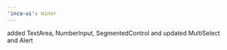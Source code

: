 ```yaml
---
'inca-ui': minor
---
```


added TextArea, NumberInput, SegmentedControl and updated MultiSelect and Alert
